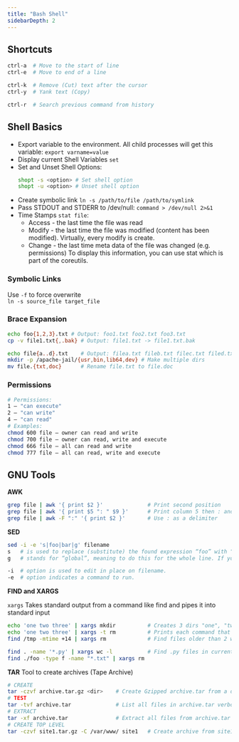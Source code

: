 ```yaml
---
title: "Bash Shell"
sidebarDepth: 2
---
```


## Shortcuts
```bash
ctrl-a  # Move to the start of line
ctrl-e  # Move to end of a line

ctrl-k  # Remove (Cut) text after the cursor
ctrl-y  # Yank text (Copy)

ctrl-r  # Search previous command from history
```

## Shell Basics

* Export variable to the environment. All child processes will get this variable: ``export varname=value``
* Display current Shell Variables ``set``
* Set and Unset Shell Options:
    ```bash
    shopt -s <option> # Set shell option
    shopt -u <option> # Unset shell option
    ```
* Create symbolic link ``ln -s /path/to/file /path/to/symlink``
* Pass STDOUT and STDERR to /dev/null: ``command > /dev/null 2>&1``
* Time Stamps ``stat file``:
    * Access - the last time the file was read
    * Modify - the last time the file was modified (content has been modified). Virtually, every modify is create.
    * Change - the last time meta data of the file was changed (e.g. permissions) To display this information, you can use stat which is part of the coreutils.

### Symbolic Links
Use `-f` to force overwrite  
`ln -s source_file target_file`

### Brace Expansion

```bash
echo foo{1,2,3}.txt # Output: foo1.txt foo2.txt foo3.txt
cp -v file1.txt{,.bak} # Output: file1.txt -> file1.txt.bak

echo file{a..d}.txt    # Output: filea.txt fileb.txt filec.txt filed.txt
mkdir -p /apache-jail/{usr,bin,lib64,dev} # Make multiple dirs
mv file.{txt,doc}      # Rename file.txt to file.doc
```

### Permissions
```bash
# Permissions:
1 – "can execute"
2 – "can write"
4 – "can read"
# Examples:
chmod 600 file – owner can read and write
chmod 700 file – owner can read, write and execute
chmod 666 file – all can read and write
chmod 777 file – all can read, write and execute
```
## GNU Tools

**AWK**
```bash
grep file | awk '{ print $2 }'              # Print second position
grep file | awk '{ print $5 ": " $9 }'      # Print column 5 then : and then column 9
grep file | awk -F ":" '{ print $2 }'       # Use : as a delimiter
```

**SED**
```bash
sed -i -e 's|foo|bar|g' filename
s   # is used to replace (substitute) the found expression “foo” with “bar”
g   # stands for “global”, meaning to do this for the whole line. If you leave off the g and “foo” appears twice on the same line, only the first “foo” is changed to “bar”.

-i  # option is used to edit in place on filename.
-e  # option indicates a command to run.
```

**FIND and XARGS**

``xargs`` Takes standard output from a command like find and pipes it into standard input
```bash
echo 'one two three' | xargs mkdir          # Creates 3 dirs "one", "two", "three"
echo 'one two three' | xargs -t rm          # Prints each command that will be executed (-t)
find /tmp -mtime +14 | xargs rm             # Find files older than 2 weeks and then remove them

```
```bash
find . -name '*.py' | xargs wc -l           # Find .py files in current dir and output to word count
find ./foo -type f -name "*.txt" | xargs rm
```

**TAR**
Tool to create archives (Tape Archive)
```bash
# CREATE
tar -czvf archive.tar.gz <dir>    # Create Gzipped archive.tar from a directory
# TEST
tar -tvf archive.tar              # List all files in archive.tar verbosely
# EXTRACT
tar -xf archive.tar               # Extract all files from archive.tar
# CREATE TOP LEVEL
tar -czvf site1.tar.gz -C /var/www/ site1   # Create archive from site1 directory (site1 is top level dir)
```
